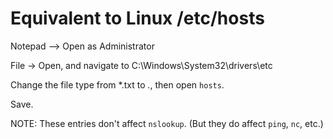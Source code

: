 # Equivalent to Linux /etc/hosts

Notepad --> Open as Administrator

File -> Open, and navigate to C:\Windows\System32\drivers\etc

Change the file type from *.txt to *.*, then open `hosts`.

Save.

NOTE: These entries don't affect ```nslookup```.  (But they do affect ```ping```, ```nc```, etc.)